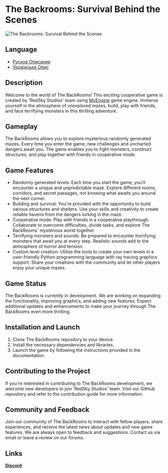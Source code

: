 # The Backrooms: Survival Behind the Scenes

![The Backrooms: Survival Behind the Scenes](./assets_project/image.jpg)

## Language
- [Руское Описание](./dock/description_project/ru_RU.md)
- [Українське Опис](./dock/description_project/uk_UK.md)

## Description

Welcome to the world of The BackRooms! This exciting cooperative game is created by 'RedSky Studios' team using [MyEngine](https://github.com/777Chara777/MyEngine) game engine. Immerse yourself in the atmosphere of unexplored mazes, build, play with friends, and face terrifying monsters in this thrilling adventure.

## Gameplay

The BackRooms allows you to explore mysterious randomly generated mazes. Every time you enter the game, new challenges and uncharted dangers await you. The game enables you to fight monsters, construct structures, and play together with friends in cooperative mode.

## Game Features

- Randomly generated levels: Each time you start the game, you'll encounter a unique and unpredictable maze. Explore different rooms, corridors, and secret passages, not knowing what awaits you around the next corner.
- Building and survival: You're provided with the opportunity to build various structures and shelters. Use your skills and creativity to create reliable havens from the dangers lurking in the maze.
- Cooperative mode: Play with friends in a cooperative playthrough. Collaborate to overcome difficulties, divide tasks, and explore The BackRooms' mysterious world together.
- Terrifying monsters and sounds: Be prepared to encounter horrifying monsters that await you at every step. Realistic sounds add to the atmosphere of horror and tension.
- Custom level creation: Utilize the tools to create your own levels in a user-friendly Python programming language with ray tracing graphics support. Share your creations with the community and let other players enjoy your unique mazes.

## Game Status

The BackRooms is currently in development. We are working on expanding the functionality, improving graphics, and adding new features. Expect additional updates and enhancements to make your journey through The BackRooms even more thrilling.

## Installation and Launch

1. Clone The BackRooms repository to your device.
2. Install the necessary dependencies and libraries.
3. Launch the game by following the instructions provided in the documentation.

## Contributing to the Project

If you're interested in contributing to The BackRooms development, we welcome new developers to join 'RedSky Studios' team. Visit our GitHub repository and refer to the contribution guide for more information.

## Community and Feedback

Join our community of The BackRooms to interact with fellow players, share experiences, and receive the latest news about updates and new game features. We are always open to feedback and suggestions. Contact us via email or leave a review on our forums.

## Links
[**Discord**](https://discord.gg/HSH52cfxJX)